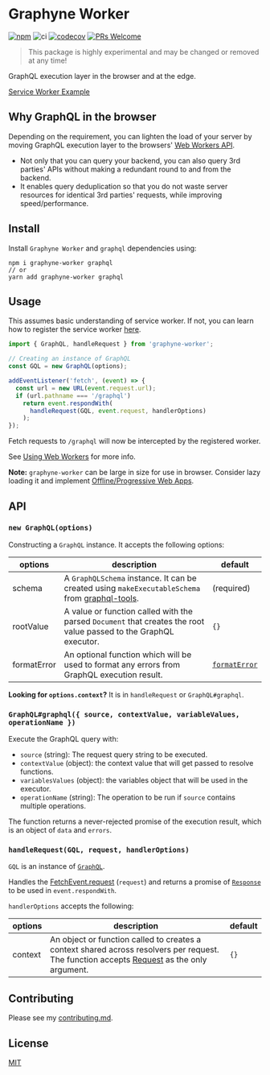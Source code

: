 # Graphyne Worker

[![npm](https://badgen.net/npm/v/graphyne-worker)](https://www.npmjs.com/package/graphyne-worker)
![ci](https://github.com/hoangvvo/graphyne/workflows/Test%20and%20coverage/badge.svg)
[![codecov](https://codecov.io/gh/hoangvvo/graphyne/branch/master/graph/badge.svg)](https://codecov.io/gh/hoangvvo/graphyne)
[![PRs Welcome](https://badgen.net/badge/PRs/welcome/ff5252)](/CONTRIBUTING.md)

> This package is highly experimental and may be changed or removed at any time!

GraphQL execution layer in the browser and at the edge.

[Service Worker Example](/examples/with-service-worker)

## Why GraphQL in the browser

Depending on the requirement, you can lighten the load of your server by moving GraphQL execution layer to the browsers' [Web Workers API](https://developer.mozilla.org/en-US/docs/Web/API/Web_Workers_API).

- Not only that you can query your backend, you can also query 3rd parties' APIs without making a redundant round to and from the backend.
- It enables query deduplication so that you do not waste server resources for identical 3rd parties' requests, while improving speed/performance.

## Install

Install `Graphyne Worker` and `graphql` dependencies using:

```shell
npm i graphyne-worker graphql
// or
yarn add graphyne-worker graphql
```

## Usage

This assumes basic understanding of service worker. If not, you can learn how to register the service worker [here](https://developers.google.com/web/fundamentals/primers/service-workers/registration).

```javascript
import { GraphQL, handleRequest } from 'graphyne-worker';

// Creating an instance of GraphQL
const GQL = new GraphQL(options);

addEventListener('fetch', (event) => {
  const url = new URL(event.request.url);
  if (url.pathname === '/graphql')
    return event.respondWith(
      handleRequest(GQL, event.request, handlerOptions)
    );
});
```

Fetch requests to `/graphql` will now be intercepted by the registered worker.

See [Using Web Workers](https://developer.mozilla.org/en-US/docs/Web/API/Web_Workers_API/Using_web_workers) for more info.

**Note:** `graphyne-worker` can be large in size for use in browser. Consider lazy loading it and implement [Offline/Progressive Web Apps](https://web.dev/progressive-web-apps/).

## API

### `new GraphQL(options)`

Constructing a `GraphQL` instance. It accepts the following options:

| options | description | default |
|---------|-------------|---------|
| schema | A `GraphQLSchema` instance. It can be created using `makeExecutableSchema` from [graphql-tools](https://github.com/apollographql/graphql-tools). | (required) |
| rootValue | A value or function called with the parsed `Document` that creates the root value passed to the GraphQL executor. | `{}` |
| formatError | An optional function which will be used to format any errors from GraphQL execution result. | [`formatError`](https://github.com/graphql/graphql-js/blob/master/src/error/formatError.js) |

**Looking for `options.context`?** It is in `handleRequest` or `GraphQL#graphql`.

### `GraphQL#graphql({ source, contextValue, variableValues, operationName })`

Execute the GraphQL query with:

- `source` (string): The request query string to be executed.
- `contextValue` (object): the context value that will get passed to resolve functions.
- `variablesValues` (object): the variables object that will be used in the executor.
- `operationName` (string): The operation to be run if `source` contains multiple operations.

The function returns a never-rejected promise of the execution result, which is an object of `data` and `errors`.

### `handleRequest(GQL, request, handlerOptions)`

`GQL` is an instance of [`GraphQL`](#new-graphqloptions).

Handles the [FetchEvent.request](https://developer.mozilla.org/en-US/docs/Web/API/FetchEvent/request) (`request`) and returns a promise of [`Response`](https://developer.mozilla.org/en-US/docs/Web/API/Response) to be used in `event.respondWith`.

`handlerOptions` accepts the following:

| options | description | default |
|---------|-------------|---------|
| context | An object or function called to creates a context shared across resolvers per request. The function accepts [Request](https://developer.mozilla.org/en-US/docs/Web/API/Request) as the only argument. | `{}` |

## Contributing

Please see my [contributing.md](/CONTRIBUTING.md).

## License

[MIT](/LICENSE)
